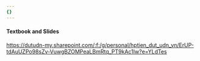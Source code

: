 ```yaml
---
{}
---
```

#### Textbook and Slides
https://dutudn-my.sharepoint.com/:f:/g/personal/hptien_dut_udn_vn/ErUP-tdAuUZPo98sZv-VuwgBZOMPeaLBmRtq_PT9kAc1Iw?e=YLdTes